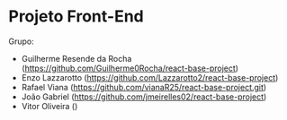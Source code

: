 # Projeto Front-End

Grupo:
- Guilherme Resende da Rocha (https://github.com/Guilherme0Rocha/react-base-project)
- Enzo Lazzarotto (https://github.com/Lazzarotto2/react-base-project)
- Rafael Viana (https://github.com/vianaR25/react-base-project.git)
- João Gabriel (https://github.com/jmeirelles02/react-base-project)
- Vitor Oliveira ()
